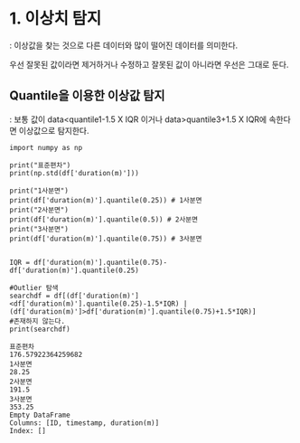 # 1. 이상치 탐지
: 이상값을 찾는 것으로 다른 데이터와 많이 떨어진 데이터를 의미한다.

우선 잘못된 값이라면 제거하거나 수정하고 잘못된 값이 아니라면 우선은 그대로 둔다.


## Quantile을 이용한 이상값 탐지
: 보통 값이 data<quantile1-1.5 X IQR 이거나 data>quantile3+1.5 X IQR에 속한다면 이상값으로 탐지한다.

~~~
import numpy as np

print("표준편차")
print(np.std(df['duration(m)']))

print("1사분면")
print(df['duration(m)'].quantile(0.25)) # 1사분면
print("2사분면")
print(df['duration(m)'].quantile(0.5)) # 2사분면
print("3사분면")
print(df['duration(m)'].quantile(0.75)) # 3사분면


IQR = df['duration(m)'].quantile(0.75)-df['duration(m)'].quantile(0.25)

#Outlier 탐색
searchdf = df[(df['duration(m)']<df['duration(m)'].quantile(0.25)-1.5*IQR) | (df['duration(m)']>df['duration(m)'].quantile(0.75)+1.5*IQR)]
#존재하지 않는다.
print(searchdf)

표준편차
176.57922364259682
1사분면
28.25
2사분면
191.5
3사분면
353.25
Empty DataFrame
Columns: [ID, timestamp, duration(m)]
Index: []
~~~

